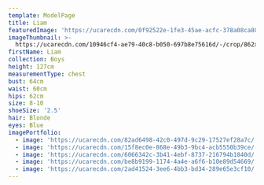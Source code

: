 ```yaml
---
template: ModelPage
title: Liam
featuredImage: 'https://ucarecdn.com/0f92522e-1fe3-45ae-acfc-378a08ca802e/'
imageThumbnail: >-
  https://ucarecdn.com/10946cf4-ae79-40c8-b050-697b8e75616d/-/crop/862x1154/1182,91/-/preview/
firstName: Liam
collection: Boys
height: 127cm
measurementType: chest
bust: 64cm
waist: 60cm
hips: 62cm
size: 8-10
shoeSize: '2.5'
hair: Blonde
eyes: Blue
imagePortfolio:
  - image: 'https://ucarecdn.com/82ad6498-42c0-497d-9c29-17527ef28a7c/'
  - image: 'https://ucarecdn.com/15f8ec0e-868e-49b3-9bc4-acb5550b39ce/'
  - image: 'https://ucarecdn.com/6066342c-3b41-4ebf-8737-216794b1840d/'
  - image: 'https://ucarecdn.com/be8b9199-1174-4a4e-a6f6-b10e89d54669/'
  - image: 'https://ucarecdn.com/2ad41524-3ee6-4bb3-bd34-289e65e3cf10/'
---
```


